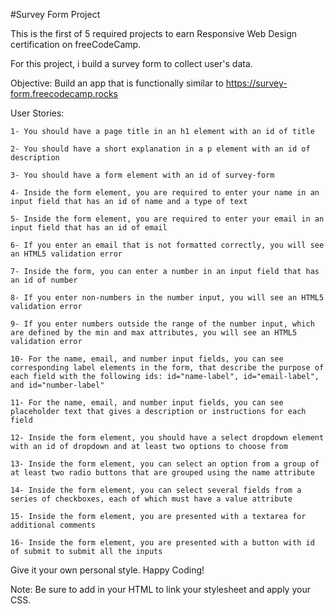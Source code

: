 #Survey Form Project

This is the first of 5 required projects to earn Responsive Web Design certification on freeCodeCamp.

For this project, i build a survey form to collect user's data.

Objective: Build an app that is functionally similar to https://survey-form.freecodecamp.rocks

User Stories:

    1- You should have a page title in an h1 element with an id of title

    2- You should have a short explanation in a p element with an id of description

    3- You should have a form element with an id of survey-form

    4- Inside the form element, you are required to enter your name in an input field that has an id of name and a type of text

    5- Inside the form element, you are required to enter your email in an input field that has an id of email

    6- If you enter an email that is not formatted correctly, you will see an HTML5 validation error

    7- Inside the form, you can enter a number in an input field that has an id of number

    8- If you enter non-numbers in the number input, you will see an HTML5 validation error

    9- If you enter numbers outside the range of the number input, which are defined by the min and max attributes, you will see an HTML5 validation error

    10- For the name, email, and number input fields, you can see corresponding label elements in the form, that describe the purpose of each field with the following ids: id="name-label", id="email-label", and id="number-label"

    11- For the name, email, and number input fields, you can see placeholder text that gives a description or instructions for each field

    12- Inside the form element, you should have a select dropdown element with an id of dropdown and at least two options to choose from

    13- Inside the form element, you can select an option from a group of at least two radio buttons that are grouped using the name attribute

    14- Inside the form element, you can select several fields from a series of checkboxes, each of which must have a value attribute

    15- Inside the form element, you are presented with a textarea for additional comments

    16- Inside the form element, you are presented with a button with id of submit to submit all the inputs

Give it your own personal style. Happy Coding!

Note: Be sure to add <link rel="stylesheet" href="styles.css"> in your HTML to link your stylesheet and apply your CSS.
